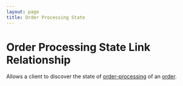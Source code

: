 ```yaml
---
layout: page
title: Order Processing State
---
```

# Order Processing State Link Relationship

Allows a client to discover the state of [order-processing](../concepts/order-processing) of an [order](../concepts/order).
